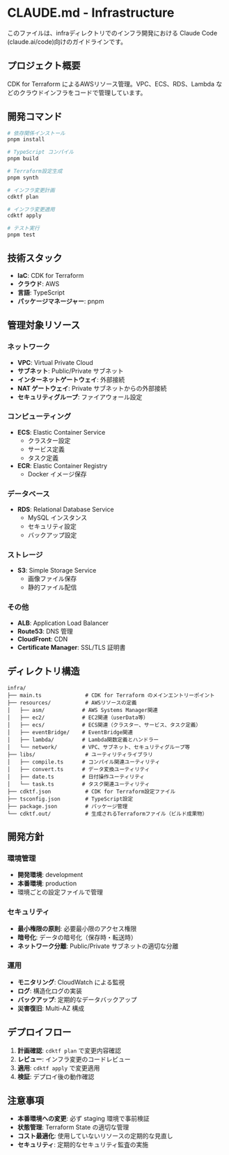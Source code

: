 # CLAUDE.md - Infrastructure

このファイルは、infraディレクトリでのインフラ開発における Claude Code (claude.ai/code)向けのガイドラインです。

## プロジェクト概要

CDK for Terraform によるAWSリソース管理。VPC、ECS、RDS、Lambda などのクラウドインフラをコードで管理しています。

## 開発コマンド

```bash
# 依存関係インストール
pnpm install

# TypeScript コンパイル
pnpm build

# Terraform設定生成
pnpm synth

# インフラ変更計画
cdktf plan

# インフラ変更適用
cdktf apply

# テスト実行
pnpm test
```

## 技術スタック

- **IaC**: CDK for Terraform
- **クラウド**: AWS
- **言語**: TypeScript
- **パッケージマネージャー**: pnpm

## 管理対象リソース

### ネットワーク
- **VPC**: Virtual Private Cloud
- **サブネット**: Public/Private サブネット
- **インターネットゲートウェイ**: 外部接続
- **NAT ゲートウェイ**: Private サブネットからの外部接続
- **セキュリティグループ**: ファイアウォール設定

### コンピューティング
- **ECS**: Elastic Container Service
  - クラスター設定
  - サービス定義
  - タスク定義
- **ECR**: Elastic Container Registry
  - Docker イメージ保存

### データベース
- **RDS**: Relational Database Service
  - MySQL インスタンス
  - セキュリティ設定
  - バックアップ設定

### ストレージ
- **S3**: Simple Storage Service
  - 画像ファイル保存
  - 静的ファイル配信

### その他
- **ALB**: Application Load Balancer
- **Route53**: DNS 管理
- **CloudFront**: CDN
- **Certificate Manager**: SSL/TLS 証明書

## ディレクトリ構造

```
infra/
├── main.ts              # CDK for Terraform のメインエントリーポイント
├── resources/           # AWSリソースの定義
│   ├── asm/            # AWS Systems Manager関連
│   ├── ec2/            # EC2関連（userData等）
│   ├── ecs/            # ECS関連（クラスター、サービス、タスク定義）
│   ├── eventBridge/    # EventBridge関連
│   ├── lambda/         # Lambda関数定義とハンドラー
│   └── network/        # VPC、サブネット、セキュリティグループ等
├── libs/                # ユーティリティライブラリ
│   ├── compile.ts      # コンパイル関連ユーティリティ
│   ├── convert.ts      # データ変換ユーティリティ
│   ├── date.ts         # 日付操作ユーティリティ
│   └── task.ts         # タスク関連ユーティリティ
├── cdktf.json           # CDK for Terraform設定ファイル
├── tsconfig.json        # TypeScript設定
├── package.json         # パッケージ管理
└── cdktf.out/           # 生成されるTerraformファイル（ビルド成果物）
```

## 開発方針

### 環境管理
- **開発環境**: development
- **本番環境**: production
- 環境ごとの設定ファイルで管理

### セキュリティ
- **最小権限の原則**: 必要最小限のアクセス権限
- **暗号化**: データの暗号化（保存時・転送時）
- **ネットワーク分離**: Public/Private サブネットの適切な分離

### 運用
- **モニタリング**: CloudWatch による監視
- **ログ**: 構造化ログの実装
- **バックアップ**: 定期的なデータバックアップ
- **災害復旧**: Multi-AZ 構成

## デプロイフロー

1. **計画確認**: `cdktf plan` で変更内容確認
2. **レビュー**: インフラ変更のコードレビュー
3. **適用**: `cdktf apply` で変更適用
4. **検証**: デプロイ後の動作確認

## 注意事項

- **本番環境への変更**: 必ず staging 環境で事前検証
- **状態管理**: Terraform State の適切な管理
- **コスト最適化**: 使用していないリソースの定期的な見直し
- **セキュリティ**: 定期的なセキュリティ監査の実施

